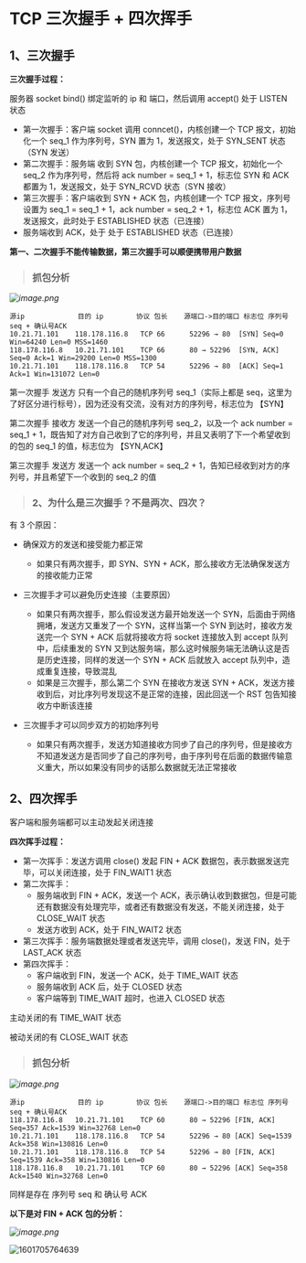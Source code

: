 # TCP 三次握手 + 四次挥手



## 1、三次握手



**三次握手过程：**

服务器 socket bind() 绑定监听的 ip 和 端口，然后调用 accept() 处于 LISTEN 状态

- 第一次握手：客户端 socket 调用 conncet()，内核创建一个 TCP 报文，初始化一个 seq_1 作为序列号，SYN 置为 1，发送报文，处于 SYN_SENT 状态（SYN 发送）
- 第二次握手：服务端 收到 SYN 包，内核创建一个 TCP 报文，初始化一个 seq_2 作为序列号，然后将 ack number = seq_1 + 1，标志位 SYN 和 ACK 都置为 1，发送报文，处于 SYN_RCVD 状态（SYN 接收）
- 第三次握手：客户端收到 SYN + ACK 包，内核创建一个 TCP 报文，序列号设置为 seq_1 = seq_1 + 1，ack number = seq_2 + 1，标志位 ACK 置为 1，发送报文，此时处于 ESTABLISHED 状态（已连接）
- 服务端收到 ACK，处于 处于 ESTABLISHED 状态（已连接）



**第一、二次握手不能传输数据，第三次握手可以顺便携带用户数据**



> ###  抓包分析

*![image.png](https://pic.leetcode-cn.com/1601703573-JVpYxb-image.png)*

```
源ip				目的 ip		 协议 包长	  源端口->目的端口 标志位	序列号seq + 确认号ACK
10.21.71.101	118.178.116.8	TCP	66		52296 → 80 	[SYN] Seq=0 Win=64240 Len=0 MSS=1460
118.178.116.8	10.21.71.101	TCP	66		80 → 52296 	[SYN, ACK] Seq=0 Ack=1 Win=29200 Len=0 MSS=1300
10.21.71.101	118.178.116.8	TCP	54		52296 → 80 	[ACK] Seq=1 Ack=1 Win=131072 Len=0
```

第一次握手 发送方 只有一个自己的随机序列号 seq_1（实际上都是 seq，这里为了好区分进行标号），因为还没有交流，没有对方的序列号，标志位为 【SYN】

第二次握手 接收方 发送一个自己的随机序列号 seq_2，以及一个 ack number = seq_1 + 1，既告知了对方自己收到了它的序列号，并且又表明了下一个希望收到的包的 seq_1 的值，标志位为 【SYN,ACK】

第三次握手 发送方 发送一个 ack number = seq_2 + 1，告知已经收到对方的序列号，并且希望下一个收到的 seq_2 的值





> ### 2、为什么是三次握手？不是两次、四次？

有 3 个原因：

- 确保双方的发送和接受能力都正常
  - 如果只有两次握手，即 SYN、SYN + ACK，那么接收方无法确保发送方的接收能力正常

- 三次握手才可以避免历史连接（主要原因）
  - 如果只有两次握手，那么假设发送方最开始发送一个 SYN，后面由于网络拥堵，发送方又重发了一个 SYN，这样当第一个 SYN 到达时，接收方发送完一个 SYN + ACK 后就将接收方将 socket 连接放入到 accept 队列中，后续重发的 SYN 又到达服务端，那么这时候服务端无法确认这是否是历史连接，同样的发送一个 SYN + ACK 后就放入 accept 队列中，造成重复连接，导致混乱
  - 如果是三次握手，那么第二个 SYN 在接收方发送 SYN + ACK，发送方接收到后，对比序列号发现这不是正常的连接，因此回送一个 RST 包告知接收方中断该连接
- 三次握手才可以同步双方的初始序列号
  - 如果只有两次握手，发送方知道接收方同步了自己的序列号，但是接收方不知道发送方是否同步了自己的序列号，由于序列号在后面的数据传输意义重大，所以如果没有同步的话那么数据就无法正常接收





## 2、四次挥手



客户端和服务端都可以主动发起关闭连接

**四次挥手过程：**

- 第一次挥手：发送方调用 close() 发起 FIN + ACK 数据包，表示数据发送完毕，可以关闭连接，处于 FIN_WAIT1 状态
- 第二次挥手：
  - 服务端收到 FIN + ACK，发送一个 ACK，表示确认收到数据包，但是可能还有数据没有处理完毕，或者还有数据没有发送，不能关闭连接，处于 CLOSE_WAIT 状态
  - 发送方收到 ACK，处于 FIN_WAIT2 状态
- 第三次挥手：服务端数据处理或者发送完毕，调用 close()，发送 FIN，处于 LAST_ACK 状态
- 第四次挥手：
  - 客户端收到 FIN，发送一个 ACK，处于 TIME_WAIT 状态
  - 服务端收到 ACK 后，处于 CLOSED 状态
  - 客户端等到 TIME_WAIT 超时，也进入 CLOSED 状态



主动关闭的有 TIME_WAIT 状态

被动关闭的有 CLOSE_WAIT 状态



> ### 抓包分析

*![image.png](https://pic.leetcode-cn.com/1601705109-tpmVPo-image.png)*

```
源ip				目的 ip		 协议 包长	  源端口->目的端口 标志位	序列号seq + 确认号ACK
118.178.116.8	10.21.71.101	TCP	60		80 → 52296 [FIN, ACK] Seq=357 Ack=1539 Win=32768 Len=0
10.21.71.101	118.178.116.8	TCP	54		52296 → 80 [ACK] Seq=1539 Ack=358 Win=130816 Len=0
10.21.71.101	118.178.116.8	TCP	54		52296 → 80 [FIN, ACK] Seq=1539 Ack=358 Win=130816 Len=0
118.178.116.8	10.21.71.101	TCP	60		80 → 52296 [ACK] Seq=358 Ack=1540 Win=32768 Len=0
```

同样是存在 序列号 seq 和 确认号 ACK



**以下是对 FIN + ACK 包的分析：**

*![image.png](https://pic.leetcode-cn.com/1601705467-DrMzYF-image.png)*

![1601705764639](C:\Users\蒜头王八\AppData\Roaming\Typora\typora-user-images\1601705764639.png)
